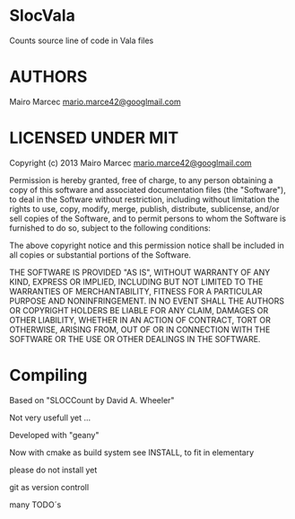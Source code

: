 SlocVala
========

Counts source line of code in Vala files


AUTHORS
=======
Mairo Marcec <mario.marce42@googlmail.com>


LICENSED UNDER MIT
=======

Copyright (c) 2013 Mairo Marcec <mario.marce42@googlmail.com>

Permission is hereby granted, free of charge, to any person obtaining a copy of this software and associated documentation files (the "Software"), to deal in the Software without restriction, including without limitation the rights to use, copy, modify, merge, publish, distribute, sublicense, and/or sell copies of the Software, and to permit persons to whom the Software is furnished to do so, subject to the following conditions:

The above copyright notice and this permission notice shall be included in all copies or substantial portions of the Software.

THE SOFTWARE IS PROVIDED "AS IS", WITHOUT WARRANTY OF ANY KIND, EXPRESS OR IMPLIED, INCLUDING BUT NOT LIMITED TO THE WARRANTIES OF MERCHANTABILITY, FITNESS FOR A PARTICULAR PURPOSE AND NONINFRINGEMENT. IN NO EVENT SHALL THE AUTHORS OR COPYRIGHT HOLDERS BE LIABLE FOR ANY CLAIM, DAMAGES OR OTHER LIABILITY, WHETHER IN AN ACTION OF CONTRACT, TORT OR OTHERWISE, ARISING FROM, OUT OF OR IN CONNECTION WITH THE SOFTWARE OR THE USE OR OTHER DEALINGS IN THE SOFTWARE.

Compiling
=========
Based on "SLOCCount by David A. Wheeler"

Not very usefull yet ...

Developed with "geany"

Now with cmake as build system see INSTALL,
to fit in elementary 
 
please do not install yet

git as version controll

many TODO´s
